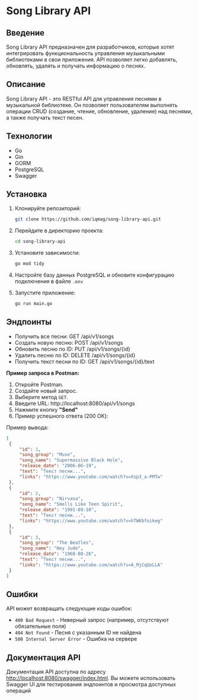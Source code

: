 # Song Library API

## Введение
Song Library API предназначен для разработчиков, которые хотят интегрировать функциональность управления музыкальными библиотеками в свои приложения. API позволяет легко добавлять, обновлять, удалять и получать информацию о песнях.

## Описание
Song Library API - это RESTful API для управления песнями в музыкальной библиотеке. Он позволяет пользователям выполнять операции CRUD (создание, чтение, обновление, удаление) над песнями, а также получать текст песен.

## Технологии
- Go
- Gin
- GORM
- PostgreSQL
- Swagger

## Установка
1. Клонируйте репозиторий:
    ```bash
    git clone https://github.com/iqmag/song-library-api.git
    ```

2. Перейдите в директорию проекта:
    ```bash
    cd song-library-api
    ```

3. Установите зависимости:
    ```bash
    go mod tidy
    ```

4. Настройте базу данных PostgreSQL и обновите конфигурацию подключения в файле `.env`

5. Запустите приложение:
    ```bash
    go run main.go
    ```
    
## Эндпоинты
- Получить все песни: GET /api/v1/songs
- Создать новую песню: POST /api/v1/songs
- Обновить песню по ID: PUT /api/v1/songs/{id}
- Удалить песню по ID: DELETE /api/v1/songs/{id}
- Получить текст песни по ID: GET /api/v1/songs/{id}/text

**Пример запроса в Postman:**

1. Откройте Postman.
2. Создайте новый запрос.
3. Выберите метод `GET`.
4. Введите URL: http://localhost:8080/api/v1/songs
5. Нажмите кнопку **"Send"**
6. Пример успешного ответа (200 OK):

Пример вывода:

```json
[
 {
     "id": 1,
     "song_group": "Muse",
     "song_name": "Supermassive Black Hole",
     "release_date": "2006-06-19",
     "text": "Текст песни...",
     "links": "https://www.youtube.com/watch?v=Xsp3_a-PMTw"
 },
 {
     "id": 2,
     "song_group": "Nirvana",
     "song_name": "Smells Like Teen Spirit",
     "release_date": "1991-09-10",
     "text": "Текст песни...",
     "links": "https://www.youtube.com/watch?v=hTWKbfoikeg"
 },
 {
     "id": 3,
     "song_group": "The Beatles",
     "song_name": "Hey Jude",
     "release_date": "1968-08-26",
     "text": "Текст песни...",
     "links": "https://www.youtube.com/watch?v=A_MjCqQoLLA"
 }
]
```

## Ошибки
API может возвращать следующие коды ошибок:
- `400 Bad Request` - Неверный запрос (например, отсутствуют обязательные поля)
- `404 Not Found` - Песня с указанным ID не найдена
- `500 Internal Server Error` - Ошибка на сервере

## Документация API
Документация API доступна по адресу [http://localhost:8080/swagger/index.html](http://localhost:8080/swagger/index.html). Вы можете использовать Swagger UI для тестирования эндпоинтов и просмотра доступных операций